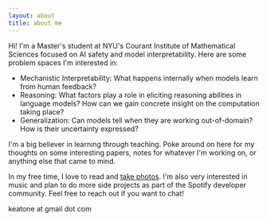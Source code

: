 ```yaml
---
layout: about
title: about me
---
```


Hi! I'm a Master's student at NYU's Courant Institute of Mathematical Sciences focused on AI safety and model interpretability. Here are some problem spaces I'm interested in:

* Mechanistic Interpretability: What happens internally when models learn from human feedback?
* Reasoning: What factors play a role in eliciting reasoning abilities in language models? How can we gain concrete insight on the computation taking place?
* Generalization: Can models tell when they are working out-of-domain? How is their uncertainty expressed?

I'm a big believer in learning through teaching. Poke around on here for my thoughts on some interesting papers, notes for whatever I'm working on, or anything else that came to mind.

In my free time, I love to read and [take photos](https://www.keat.one). I'm also very interested in music and plan to do more side projects as part of the Spotify developer community. Feel free to reach out if you want to chat!

keatone at gmail dot com
